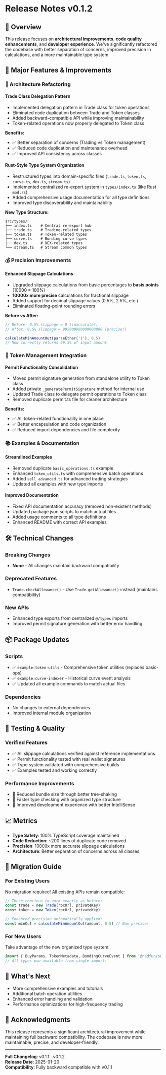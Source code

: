 # Release Notes v0.1.2

## 🎯 Overview

This release focuses on **architectural improvements**, **code quality enhancements**, and **developer experience**. We've significantly refactored the codebase with better separation of concerns, improved precision in calculations, and a more maintainable type system.

## 🚀 Major Features & Improvements

### 🔧 Architecture Refactoring

#### **Trade Class Delegation Pattern**

- Implemented delegation pattern in Trade class for token operations
- Eliminated code duplication between Trade and Token classes
- Added backward-compatible API while improving maintainability
- Token-related operations now properly delegated to Token class

**Benefits:**

- ✅ Better separation of concerns (Trading vs Token management)
- ✅ Reduced code duplication and maintenance overhead
- ✅ Improved API consistency across classes

#### **Rust-Style Type System Organization**

- Restructured types into domain-specific files (`trade.ts`, `token.ts`, `curve.ts`, `dex.ts`, `stream.ts`)
- Implemented centralized re-export system in `types/index.ts` (like Rust `mod.rs`)
- Added comprehensive usage documentation for all type definitions
- Improved type discoverability and maintainability

**New Type Structure:**

```
src/types/
├── index.ts    # Central re-export hub
├── trade.ts    # Trading-related types
├── token.ts    # Token-related types
├── curve.ts    # Bonding curve types
├── dex.ts      # DEX-related types
└── stream.ts   # Stream common types
```

### 💰 Precision Improvements

#### **Enhanced Slippage Calculations**

- Upgraded slippage calculations from basic percentages to **basis points** (10000 = 100%)
- **10000x more precise** calculations for fractional slippage
- Added support for decimal slippage values (0.5%, 2.5%, etc.)
- Eliminated floating-point rounding errors

**Before vs After:**

```typescript
// Before: 0.5% slippage = 0 (inaccurate!)
// After: 0.5% slippage = 995000000000000000 (precise!)

calculateMinAmountOut(parseEther('1'), 0.5)
// Now correctly returns 99.5% of input amount
```

### 🔐 Token Management Integration

#### **Permit Functionality Consolidation**

- Moved permit signature generation from standalone utility to Token class
- Added private `_generatePermitSignature` method for internal use
- Updated Trade class to delegate permit operations to Token class
- Removed duplicate permit.ts file for cleaner architecture

**Benefits:**

- ✅ All token-related functionality in one place
- ✅ Better encapsulation and code organization
- ✅ Reduced import dependencies and file complexity

### 📚 Examples & Documentation

#### **Streamlined Examples**

- Removed duplicate `basic_operations.ts` example
- Enhanced `token_utils.ts` with comprehensive batch operations
- Added `sell_advanced.ts` for advanced trading strategies
- Updated all examples with new type imports

#### **Improved Documentation**

- Fixed API documentation accuracy (removed non-existent methods)
- Updated package.json scripts to match actual files
- Added usage comments to all type definitions
- Enhanced README with correct API examples

## 🛠 Technical Changes

### Breaking Changes

- **None** - All changes maintain backward compatibility

### Deprecated Features

- `Trade.checkAllowance()` - Use `Trade.getAllowance()` instead (maintains compatibility)

### New APIs

- Enhanced type exports from centralized `@/types` imports
- Improved permit signature generation with better error handling

## 📦 Package Updates

### Scripts

- ✅ `example:token-utils` - Comprehensive token utilities (replaces basic-ops)
- ✅ `example:curve-indexer` - Historical curve event analysis
- ✅ Updated all example commands to match actual files

### Dependencies

- No changes to external dependencies
- Improved internal module organization

## 🧪 Testing & Quality

### Verified Features

- ✅ All slippage calculations verified against reference implementations
- ✅ Permit functionality tested with real wallet signatures
- ✅ Type system validated with comprehensive builds
- ✅ Examples tested and working correctly

### Performance Improvements

- 🚀 Reduced bundle size through better tree-shaking
- 🚀 Faster type checking with organized type structure
- 🚀 Improved development experience with better IntelliSense

## 📈 Metrics

- **Type Safety**: 100% TypeScript coverage maintained
- **Code Reduction**: ~200 lines of duplicate code removed
- **Precision**: 10000x more accurate slippage calculations
- **Architecture**: Better separation of concerns across all classes

## 🔄 Migration Guide

### For Existing Users

No migration required! All existing APIs remain compatible:

```typescript
// These continue to work exactly as before:
const trade = new Trade(rpcUrl, privateKey)
const token = new Token(rpcUrl, privateKey)

// Enhanced precision automatically applied:
const minOut = calculateMinAmountOut(amount, 0.5) // Now precise!
```

### For New Users

Take advantage of the new organized type system:

```typescript
import { BuyParams, TokenMetadata, BondingCurveEvent } from '@nadfun/sdk'
// All types now available from single import!
```

## 🎉 What's Next

- More comprehensive examples and tutorials
- Additional batch operation utilities
- Enhanced error handling and validation
- Performance optimizations for high-frequency trading

## 🙏 Acknowledgments

This release represents a significant architectural improvement while maintaining full backward compatibility. The codebase is now more maintainable, precise, and developer-friendly.

---

**Full Changelog**: v0.1.1...v0.1.2  
**Release Date**: 2025-01-20  
**Compatibility**: Fully backward compatible with v0.1.1
